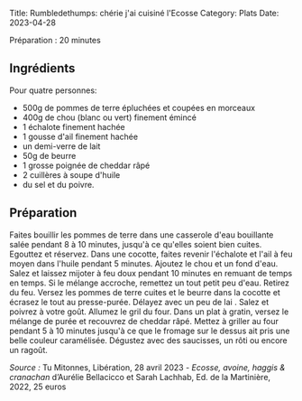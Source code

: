 Title: Rumbledethumps: chérie j'ai cuisiné l'Ecosse
Category: Plats
Date: 2023-04-28

Préparation : 20 minutes

## Ingrédients

Pour quatre personnes:

* 500g de pommes de terre épluchées et coupées en morceaux
* 400g de chou (blanc ou vert) finement émincé
* 1 échalote finement hachée
* 1 gousse d'ail finement hachée
* un demi-verre de lait
* 50g de beurre
* 1 grosse poignée de cheddar râpé
* 2 cuillères à soupe d'huile
* du sel et du poivre.

## Préparation

Faites bouillir les pommes de terre dans une casserole d'eau bouillante salée pendant 8 à 10
minutes, jusqu'à ce qu'elles soient bien cuites. Egouttez et réservez. Dans une cocotte, faites
revenir l'échalote et l'ail à feu moyen dans l'huile pendant 5 minutes. Ajoutez le chou et un fond
d'eau. Salez et laissez mijoter à feu doux pendant 10 minutes en remuant de temps en temps. Si le
mélange accroche, remettez un tout petit peu d'eau. Retirez du feu. Versez les pommes de terre
cuites et le beurre dans la cocotte et écrasez le tout au presse-purée. Délayez avec un peu de lai
. Salez et poivrez à votre goût. Allumez le gril du four. Dans un plat à gratin, versez le mélange
de purée et recouvrez de cheddar râpé. Mettez à griller au four pendant 5 à 10 minutes jusqu'à ce
que le fromage sur le dessus ait pris une belle couleur caramélisée. Dégustez avec des saucisses,
un rôti ou encore un ragoût.


*Source :* Tu Mitonnes, Libération, 28 avril 2023 - *Ecosse, avoine, haggis & cranachan* d’Aurélie
Bellacicco et Sarah Lachhab, Ed. de la Martinière, 2022, 25 euros

